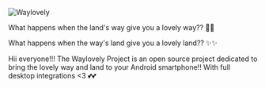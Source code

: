![Waylovely](https://user-images.githubusercontent.com/66000635/193557047-993b33ed-58cd-4d6a-a8e2-890cde6bcf4a.png)

What happens when the land's way give you a lovely way?? 💖💖

What happens when the way's land give you a lovely land?? ✨✨

Hii everyone!!! The Waylovely Project is an open source project dedicated to bring the lovely way and land to your Android smartphone!! With full desktop integrations <3 💕💕

